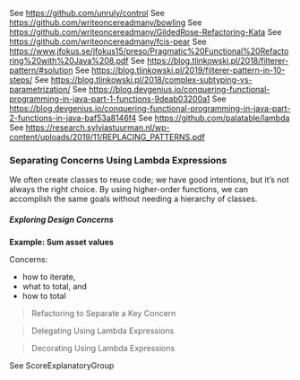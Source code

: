 See https://github.com/unruly/control
See https://github.com/writeoncereadmany/bowling
See https://github.com/writeoncereadmany/GildedRose-Refactoring-Kata
See https://github.com/writeoncereadmany/fcis-pear
See https://www.jfokus.se/jfokus15/preso/Pragmatic%20Functional%20Refactoring%20with%20Java%208.pdf
See https://blog.tlinkowski.pl/2018/filterer-pattern/#solution
See https://blog.tlinkowski.pl/2019/filterer-pattern-in-10-steps/
See https://blog.tlinkowski.pl/2018/complex-subtyping-vs-parametrization/
See https://blog.devgenius.io/conquering-functional-programming-in-java-part-1-functions-9deab03200a1
See https://blog.devgenius.io/conquering-functional-programming-in-java-part-2-functions-in-java-baf53a8146f4
See https://github.com/palatable/lambda
See https://research.sylviastuurman.nl/wp-content/uploads/2019/11/REPLACING_PATTERNS.pdf


### Separating Concerns Using Lambda Expressions

We often create classes to reuse code; we have good intentions, but it’s not always the right choice. By using higher-order functions, we can accomplish the same goals without needing a hierarchy of classes.

##### Exploring Design Concerns

**Example: Sum asset values**

Concerns:

- how to iterate, 
- what to total, and 
- how to total

> Refactoring to Separate a Key Concern  

> Delegating Using Lambda Expressions  

> Decorating Using Lambda Expressions  

See ScoreExplanatoryGroup



